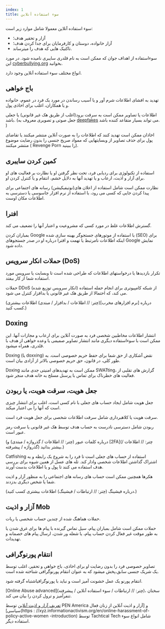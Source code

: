 ```yaml
---
index: 1
title: سوء استفاده آنلاین
---
```

سوء استفاده آنلاین معمولا شامل موارد زیر است:

*   آزار و تحقیر هدف؛
*   آزار خانواده، دوستان و کارفرمایان برای جدا کردن هدف؛
*   تاکتیک هایی که هدف را میترساند.

سوءاستفاده از اهداف جوان که ممکن است به نام قلدری سایبری نامیده شود. در مورد این [cyberbullying.org](https://cyberbullying.org/) بخوانید.

انواع مختلف سوء استفاده آنلاین وجود دارد.

## باج خواهی

تهدید به افشای اطلاعات شرم آور و یا آسیب رساندن در مورد یک فرد در عموم، خانواده و یا همکاران، اغلب برای اخاذی پول.

اطلاعات یا تصاویر ممکن است به سرقت برود(اغلب از طریق هک غیر قانونی) یا جعلی باشد. (جعل صوتی و تصویری معروف به [deepfakes](https://www.buzzfeed.com/craigsilverman/obama-jordan-peele-deepfake-video-debunk-buzzfeed؟utm_term=.hlxWpqMOo#.rlDN6YM4o) می تواند بسیار متقاعد کننده باشد. )

اخاذان ممکن است تهدید کنند که اطلاعات را به صورت آنلاین منتشر میکنند یا تقاضای پول برای حذف تصاویر از وبسایتهایی که ممواد صریح جنسی را بدون رضایت موضوع منتشر میکنند ( Revenge Porn را ببینید).

## کمین کردن سایبری

استفاده از تکنولوژی برای ردیابی فرد، تحت نظر گرفتن او یا نظارت بر فعالیت های او برای آزار و اذیت، ارعاب و یا تهدید آنها به دلایل خشم، انتقام و یا کنترل کردن او.

نظارت ممکن است شامل استفاده از اعلان های(نوتیفیکیشن) رسانه های اجتماعی برای پیدا کردن جایی که کسی می رود، با استفاده از نرم افزار جاسوسی یا دسترسی به اطلاعات مکان اوست.

## افترا

گسترش اطلاعات غلط در مورد کسی که مشروعیت و اعتبار آنها را تضعیف می کند.

بمباران کردن Google با استفاده از موتورهای جستجوگر بهینه سازی شده (SEO) برای اینکه اطلاعات نامرتبط یا تهمت و افترا درباره او در صدر جستجوهای  Google نمایش داده شود.

## حملات انکار سرویس (DoS) 

تکرار بازدیدها یا درخواستهای اطلاعات که طراحی شده است تا وبسایت یا سرویس مورد استفاده شما از کار بیفتد.

حملات DDoS (انکار سرویس توزیع شده) از شبکه کامپیوتری برای انجام حمله استفاده می کند، که احتمالا از طریق هک غیر قانونی یا بدافزار کنترل می شود.

(درباره [نرم افزارهای مخرب](چتر: // اطلاعات / بدافزار / مبتدی) اطلاعات بیشتری کسب کنید.)

## Doxing

انتشار اطلاعات مخاطبین شخصی فرد به صورت آنلاین برای ارعاب و مجازات آنها. این ممکن است با سوءاستفاده دیگری مانند انتشار تصاویر صمیمی یا وعده خواهی از هدف با قلدری، همراه میشود.

Doxing (یا doxxing) نقض آشکاری از حق شما برای حفظ حریم خصوصی است. به طور کلی، در قانون، حق حریم خصوصی بالاتر از آزادی بیان است.

Doxing ممکن است به تهدیدهای امنیتی جدی مانند SWATting، گزارش های تقلبی از فعالیت های خطرناک برای تماس با پرسنل مسلح به خانه هدف منجر شود.

## جعل هویت، سرقت هویت، یا ربودن

جعل هویت شامل ایجاد حساب های جعلی با نام کسی است، اغلب برای انتشار چیزی است که آنها را بی اعتبار میکند.

سرقت هویت یا کلاهبرداری شامل سرقت اطلاعات شخصی برای جعل هویت فرد است.

ربودن شامل دسترسی نادرست به حساب هدف توسط هک غیر قانونی یا سرقت رمز عبور است.

(درباره کلمات عبور (چتر: // اطلاعات / گذرواژه / مبتدی) و [2FA](چتر: // اطلاعات / گذرواژه / پیشرفته) بیشتر بدانید.)

Catfishing استفاده از حساب های جعلی است تا فرد را به شروع یک رابطه و به اشتراک گذاشتن اطلاعات شخصی وادار کند. تله های عسل از همین شیوه برای بررسی هدف استفاده می کنند تا پول و یا اطلاعات بدست آورند.

هکرها همچنین ممکن است حساب های رسانه های اجتماعی را به منظور آزار و اذیت شما یا شخص دیگری بدزدند.

(درباره فیشینگ (چتر: // ارتباطات / فیشینگ) اطلاعات بیشتری کسب کنید.)

## آزار و اذیت Mob

حملات هماهنگ شده از چندین حساب شخصی یا ربات.

حملات ممکن است شامل بمباران پیام، سیل تماس گیرنده با پیام ها برای غرق شدن یا به طور موقت غیر فعال کردن حساب پیام، یا شعله ور شدن، ارسال پیام های خصمانه و تهدیدات.

## انتقام پورنوگرافی

تصاویر خصوصی فرد را بدون رضایت او برای اخاذی، باج خواهی و تحقیر، اغلب توسط یک شریک جنسی سابق،پخش میشود که به عنوان انتقام پورنوگرافی شناخته شده است.

انتقام پورنو یک عمل خشونت آمیز است و نباید با پورنوگرافیاشتباه گرفته شود.

[Online Abuse advanced](چتر: // ارتباطات / سوء استفاده آنلاین / پیشرفته)، سخنان تنفرآمیز  و ترول کردن را بیان می کند.

[تعریف آزار و اذیت آنلاین](https://onlineharassmentfieldmanual.pen.org/additional-resources/defining-online-harassment-a-glossary-of-terms/) توسط PEN America و [آزار و اذیت آنلاین از زنان فعال سیاسی](https : //xyz.informationactivism.org/en/online-harassment-of-policy-active-women -introduction) توسط Tachtical Tech شامل انواع سوء استفاده دیگر.